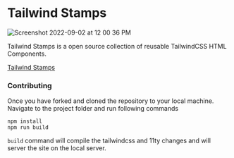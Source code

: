 # Tailwind Stamps

![Screenshot 2022-09-02 at 12 00 36 PM](https://user-images.githubusercontent.com/5244323/188420196-c39005f7-080b-4604-9f4f-62dde173394e.png)


Tailwind Stamps is a open source collection of reusable TailwindCSS HTML Components. 

[Tailwind Stamps](https://tailwindcss.5balloons.info) 

### Contributing

Once you have forked and cloned the repository to your local machine. Navigate to the project folder and run following commands

```
npm install
npm run build
```

`build` command will compile the tailwindcss and 11ty changes and will server the site on the local server.  
